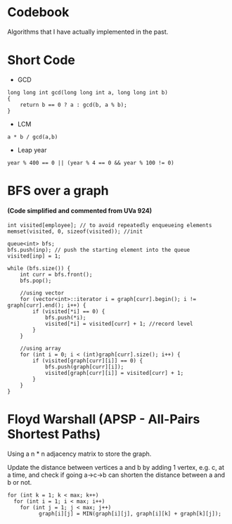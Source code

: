 # Codebook

Algorithms that I have actually implemented in the past.

# Short Code

* GCD

```
long long int gcd(long long int a, long long int b)
{
    return b == 0 ? a : gcd(b, a % b);
}
```

* LCM

```
a * b / gcd(a,b)
```

* Leap year

```
year % 400 == 0 || (year % 4 == 0 && year % 100 != 0)
```

# BFS over a graph

#### (Code simplified and commented from UVa 924)

```
int visited[employee]; // to avoid repeatedly enqueueing elements
memset(visited, 0, sizeof(visited)); //init

queue<int> bfs;
bfs.push(inp); // push the starting element into the queue
visited[inp] = 1;

while (bfs.size()) {
    int curr = bfs.front();
    bfs.pop();

    //using vector
    for (vector<int>::iterator i = graph[curr].begin(); i != graph[curr].end(); i++) {
        if (visited[*i] == 0) {
            bfs.push(*i);
            visited[*i] = visited[curr] + 1; //record level
        }
    }

    //using array
    for (int i = 0; i < (int)graph[curr].size(); i++) {
        if (visited[graph[curr][i]] == 0) {
            bfs.push(graph[curr][i]);
            visited[graph[curr][i]] = visited[curr] + 1;
        }
    }
}
```
# Floyd Warshall (APSP - All-Pairs Shortest Paths)

Using a n * n adjacency matrix to store the graph.

Update the distance between vertices a and b by adding 1 vertex, e.g. c, at a time,
and check if going a->c->b can shorten the distance between a and b or not.

```
for (int k = 1; k < max; k++)
  for (int i = 1; i < max; i++)
    for (int j = 1; j < max; j++)
          graph[i][j] = MIN(graph[i][j], graph[i][k] + graph[k][j]);
```
